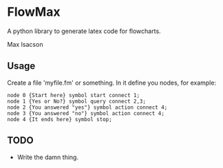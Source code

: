 FlowMax
=======

A python library to generate latex code for flowcharts.

Max Isacson

Usage
-----
Create a file 'myfile.fm' or something. In it define you nodes, for example:
```
node 0 {Start here} symbol start connect 1;
node 1 {Yes or No?} symbol query connect 2,3;
node 2 {You answered "yes"} symbol action connect 4;
node 3 {You answered "no"} symbol action connect 4;
node 4 {It ends here} symbol stop;
```


TODO
----
- Write the damn thing.
